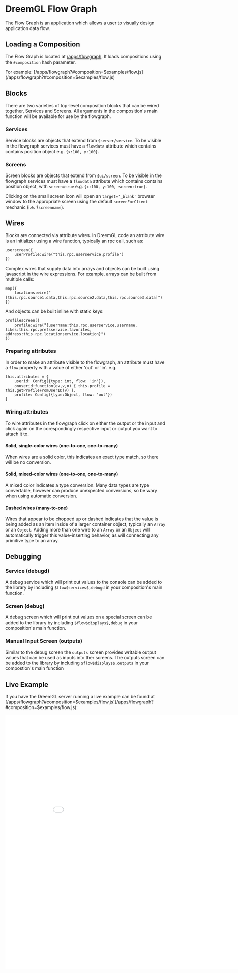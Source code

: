 # DreemGL Flow Graph

The Flow Graph is an application which allows a user to visually design application data flow.

## Loading a Composition

The Flow Graph is located at [/apps/flowgraph](/apps/flowgraph).  It loads compositions using the `#composition` hash
parameter.  

For example: [/apps/flowgraph?#composition=$examples/flow.js](/apps/flowgraph?#composition=$examples/flow.js)

## Blocks

There are two varieties of top-level composition blocks that can be wired together, Services and Screens.  All arguments
in the composition's main function will be available for use by the flowgraph.

### Services

Service blocks are objects that extend from `$server/service`.  To be visible in the flowgraph services must have 
a `flowdata` attribute which contains contains position object e.g. `{x:100, y:100}`.

### Screens

Screen blocks are objects that extend from `$ui/screen`.  To be visible in the flowgraph services must have 
a `flowdata` attribute which contains contains position object, with `screen=true` e.g. `{x:100, y:100, screen:true}`.

Clicking on the small screen icon will open an `target='_blank'` browser window to the appropriate screen using the
default `screenForClient` mechanic (i.e. `?screenname`).

## Wires

Blocks are connected via attribute wires.  In DreemGL code an atrribute wire is an initializer using a wire function, 
typically an rpc call, such as:

    userscreen({
        userProfile:wire("this.rpc.userservice.profile")
    })
    
Complex wires that supply data into arrays and objects can be built using javascript in the wire expressions.  For example,
arrays can be built from multiple calls:   

    map({
        locations:wire("[this.rpc.source1.data,this.rpc.source2.data,this.rpc.source3.data]")
    })

And objects can be built inline with static keys: 
    
    profilescreen({
        profile:wire("{username:this.rpc.userservice.username, likes:this.rpc.prefsservice.favorites, address:this.rpc.locationservice.location}")
    })
  
### Preparing attributes

In order to make an attribute visible to the flowgraph, an attribute must have a `flow` property with a value of either
'out' or 'in'.  e.g. 

    this.attributes = {
        userid: Config({type: int, flow: 'in'}),
        onuserid:function(ev,v,o) { this.profile = this.getProfileFromUserID(v) },
        profile: Config({type:Object, flow: 'out'})
    }

### Wiring attributes

To wire attributes in the flowgraph click on either the output or the input and click again on the corespondingly 
respective input or output you want to attach it to.

#### Solid, single-color wires (one-to-one, one-to-many)

When wires are a solid color, this indicates an exact type match, so there will be no conversion.

#### Solid, mixed-color wires (one-to-one, one-to-many)

A mixed color indicates a type conversion.  Many data types are type convertable, however can produce unexpected 
conversions, so be wary when using automatic conversion.

#### Dashed wires (many-to-one)

Wires that appear to be chopped up or dashed indicates that the value is being added as an item inside of a larger
container object, typically an `Array` or an `Object`.  Adding more than one wire to an `Array` or an `Object` will 
automatically trigger this value-inserting behavior, as will connecting any primitive type to an array.

## Debugging

### Service (debugd)

A debug service which will print out values to the console can be added to the library by including `$flow$services$,debugd` 
in your composition's main function.

### Screen (debug)

A debug screen which will print out values on a special screen can be added to the library by including `$flow$displays$,debug` 
in your composition's main function.

### Manual Input Screen (outputs)

Similar to the debug screen the `outputs` screen provides writable output values that can be used as inputs into ther screens.
The outputs screen can be added to the library by including `$flow$displays$,outputs` in your compostion's main function

## Live Example

If you have the DreemGL server running a live example can be found at [/apps/flowgraph?#composition=$examples/flow.js](/apps/flowgraph?#composition=$examples/flow.js):

<iframe style="border:0;width:900px; height:800px" src="/apps/flowgraph?#composition=$examples/flow.js"></iframe>




